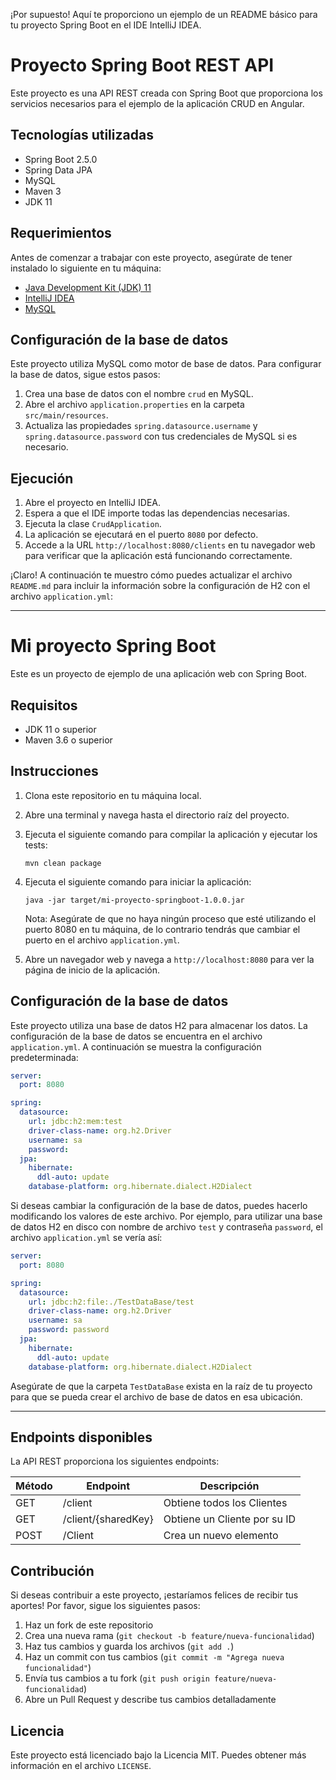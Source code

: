 ¡Por supuesto! Aquí te proporciono un ejemplo de un README básico para tu proyecto Spring Boot en el IDE IntelliJ IDEA.

# Proyecto Spring Boot REST API

Este proyecto es una API REST creada con Spring Boot que proporciona los servicios necesarios para el ejemplo de la aplicación CRUD en Angular.

## Tecnologías utilizadas

- Spring Boot 2.5.0
- Spring Data JPA
- MySQL
- Maven 3
- JDK 11

## Requerimientos

Antes de comenzar a trabajar con este proyecto, asegúrate de tener instalado lo siguiente en tu máquina:

- [Java Development Kit (JDK) 11](https://www.oracle.com/java/technologies/javase-jdk11-downloads.html)
- [IntelliJ IDEA](https://www.jetbrains.com/idea/)
- [MySQL](https://www.mysql.com/downloads/)

## Configuración de la base de datos

Este proyecto utiliza MySQL como motor de base de datos. Para configurar la base de datos, sigue estos pasos:

1. Crea una base de datos con el nombre `crud` en MySQL.
2. Abre el archivo `application.properties` en la carpeta `src/main/resources`.
3. Actualiza las propiedades `spring.datasource.username` y `spring.datasource.password` con tus credenciales de MySQL si es necesario.

## Ejecución

1. Abre el proyecto en IntelliJ IDEA.
2. Espera a que el IDE importe todas las dependencias necesarias.
3. Ejecuta la clase `CrudApplication`.
4. La aplicación se ejecutará en el puerto `8080` por defecto.
5. Accede a la URL `http://localhost:8080/clients` en tu navegador web para verificar que la aplicación está funcionando correctamente.

¡Claro! A continuación te muestro cómo puedes actualizar el archivo `README.md` para incluir la información sobre la configuración de H2 con el archivo `application.yml`:

---

# Mi proyecto Spring Boot

Este es un proyecto de ejemplo de una aplicación web con Spring Boot.

## Requisitos

* JDK 11 o superior
* Maven 3.6 o superior

## Instrucciones

1. Clona este repositorio en tu máquina local.
2. Abre una terminal y navega hasta el directorio raíz del proyecto.
3. Ejecuta el siguiente comando para compilar la aplicación y ejecutar los tests:

   ```
   mvn clean package
   ```

4. Ejecuta el siguiente comando para iniciar la aplicación:

   ```
   java -jar target/mi-proyecto-springboot-1.0.0.jar
   ```

   Nota: Asegúrate de que no haya ningún proceso que esté utilizando el puerto 8080 en tu máquina, de lo contrario tendrás que cambiar el puerto en el archivo `application.yml`.

5. Abre un navegador web y navega a `http://localhost:8080` para ver la página de inicio de la aplicación.

## Configuración de la base de datos

Este proyecto utiliza una base de datos H2 para almacenar los datos. La configuración de la base de datos se encuentra en el archivo `application.yml`. A continuación se muestra la configuración predeterminada:

```yml
server:
  port: 8080

spring:
  datasource:
    url: jdbc:h2:mem:test
    driver-class-name: org.h2.Driver
    username: sa
    password: 
  jpa:
    hibernate:
      ddl-auto: update
    database-platform: org.hibernate.dialect.H2Dialect
```

Si deseas cambiar la configuración de la base de datos, puedes hacerlo modificando los valores de este archivo. Por ejemplo, para utilizar una base de datos H2 en disco con nombre de archivo `test` y contraseña `password`, el archivo `application.yml` se vería así:

```yml
server:
  port: 8080

spring:
  datasource:
    url: jdbc:h2:file:./TestDataBase/test
    driver-class-name: org.h2.Driver
    username: sa
    password: password
  jpa:
    hibernate:
      ddl-auto: update
    database-platform: org.hibernate.dialect.H2Dialect
```

Asegúrate de que la carpeta `TestDataBase` exista en la raíz de tu proyecto para que se pueda crear el archivo de base de datos en esa ubicación.

---



## Endpoints disponibles

La API REST proporciona los siguientes endpoints:

| Método | Endpoint            | Descripción                     |
|--------|---------------------|---------------------------------|
| GET | /client             | Obtiene todos los Clientes      |
| GET | /client/{sharedKey} | Obtiene un Cliente por su ID    |
| POST | /Client             | Crea un nuevo elemento          |

## Contribución

Si deseas contribuir a este proyecto, ¡estaríamos felices de recibir tus aportes! Por favor, sigue los siguientes pasos:

1. Haz un fork de este repositorio
2. Crea una nueva rama (`git checkout -b feature/nueva-funcionalidad`)
3. Haz tus cambios y guarda los archivos (`git add .`)
4. Haz un commit con tus cambios (`git commit -m "Agrega nueva funcionalidad"`)
5. Envía tus cambios a tu fork (`git push origin feature/nueva-funcionalidad`)
6. Abre un Pull Request y describe tus cambios detalladamente

## Licencia

Este proyecto está licenciado bajo la Licencia MIT. Puedes obtener más información en el archivo `LICENSE`.